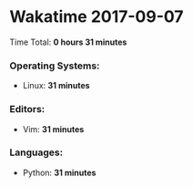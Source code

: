 # Wakatime 2017-09-07

Time Total: **0 hours 31 minutes**

### Operating Systems:
- Linux: **31 minutes** 

### Editors:
- Vim: **31 minutes** 

### Languages:
- Python: **31 minutes** 

